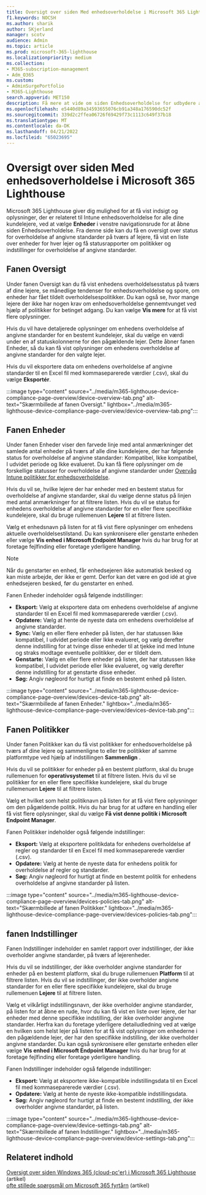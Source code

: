 ```yaml
---
title: Oversigt over siden Med enhedsoverholdelse i Microsoft 365 Lighthouse
f1.keywords: NOCSH
ms.author: sharik
author: SKjerland
manager: scotv
audience: Admin
ms.topic: article
ms.prod: microsoft-365-lighthouse
ms.localizationpriority: medium
ms.collection:
- M365-subscription-management
- Adm_O365
ms.custom:
- AdminSurgePortfolio
- M365-Lighthouse
search.appverid: MET150
description: Få mere at vide om siden Enhedsoverholdelse for udbydere af administrerede tjenester ved hjælp af Microsoft 365 Lighthouse.
ms.openlocfilehash: e5440d89a34593655076cb91a348a176590dc52f
ms.sourcegitcommit: 339d2c2ffea06726f69429f73c1113c649f37b18
ms.translationtype: MT
ms.contentlocale: da-DK
ms.lasthandoff: 04/21/2022
ms.locfileid: "65023695"
---
```

# <a name="overview-of-the-device-compliance-page-in-microsoft-365-lighthouse"></a>Oversigt over siden Med enhedsoverholdelse i Microsoft 365 Lighthouse

Microsoft 365 Lighthouse giver dig mulighed for at få vist indsigt og oplysninger, der er relateret til Intune enhedsoverholdelse for alle dine kundelejere, ved at vælge **Enheder** i venstre navigationsrude for at åbne siden Enhedsoverholdelse. Fra denne side kan du få en oversigt over status for overholdelse af angivne standarder på tværs af lejere, få vist en liste over enheder for hver lejer og få statusrapporter om politikker og indstillinger for overholdelse af angivne standarder.

## <a name="overview-tab"></a>Fanen Oversigt  
  
Under fanen Oversigt kan du få vist enhedens overholdelsesstatus på tværs af dine lejere, se månedlige tendenser for enhedsoverholdelse og spore, om enheder har fået tildelt overholdelsespolitikker. Du kan også se, hvor mange lejere der ikke har nogen krav om enhedsoverholdelse gennemtvunget ved hjælp af politikker for betinget adgang. Du kan vælge **Vis mere** for at få vist flere oplysninger.

Hvis du vil have detaljerede oplysninger om enhedens overholdelse af angivne standarder for en bestemt kundelejer, skal du vælge en værdi under en af statuskolonnerne for den pågældende lejer. Dette åbner fanen Enheder, så du kan få vist oplysninger om enhedens overholdelse af angivne standarder for den valgte lejer.

Hvis du vil eksportere data om enhedens overholdelse af angivne standarder til en Excel fil med kommaseparerede værdier (.csv), skal du vælge **Eksportér**.

:::image type="content" source="../media/m365-lighthouse-device-compliance-page-overview/device-overview-tab.png" alt-text="Skærmbillede af fanen Oversigt." lightbox="../media/m365-lighthouse-device-compliance-page-overview/device-overview-tab.png":::

## <a name="devices-tab"></a>Fanen Enheder

Under fanen Enheder viser den farvede linje med antal anmærkninger det samlede antal enheder på tværs af alle dine kundelejere, der har følgende status for overholdelse af angivne standarder: Kompatibel, Ikke kompatibel, I udvidet periode og Ikke evalueret. Du kan få flere oplysninger om de forskellige statusser for overholdelse af angivne standarder under [Overvåg Intune politikker for enhedsoverholdelse](/mem/intune/protect/compliance-policy-monitor).

Hvis du vil se, hvilke lejere der har enheder med en bestemt status for overholdelse af angivne standarder, skal du vælge denne status på linjen med antal anmærkninger for at filtrere listen. Hvis du vil se status for enhedens overholdelse af angivne standarder for en eller flere specifikke kundelejere, skal du bruge rullemenuen **Lejere** til at filtrere listen.

Vælg et enhedsnavn på listen for at få vist flere oplysninger om enhedens aktuelle overholdelsestilstand. Du kan synkronisere eller genstarte enheden eller vælge **Vis enhed i Microsoft Endpoint Manager** hvis du har brug for at foretage fejlfinding eller foretage yderligere handling.

> [!NOTE]
> Når du genstarter en enhed, får enhedsejeren ikke automatisk besked og kan miste arbejde, der ikke er gemt. Derfor kan det være en god idé at give enhedsejeren besked, før du genstarter en enhed.

Fanen Enheder indeholder også følgende indstillinger:

- **Eksport:** Vælg at eksportere data om enhedens overholdelse af angivne standarder til en Excel fil med kommaseparerede værdier (.csv).
- **Opdatere:** Vælg at hente de nyeste data om enhedens overholdelse af angivne standarder.
- **Sync:** Vælg en eller flere enheder på listen, der har statussen Ikke kompatibel, I udvidet periode eller Ikke evalueret, og vælg derefter denne indstilling for at tvinge disse enheder til at tjekke ind med Intune og straks modtage eventuelle politikker, der er tildelt dem.
- **Genstarte:** Vælg en eller flere enheder på listen, der har statussen Ikke kompatibel, I udvidet periode eller Ikke evalueret, og vælg derefter denne indstilling for at genstarte disse enheder.
- **Søg:** Angiv nøgleord for hurtigt at finde en bestemt enhed på listen.
 
:::image type="content" source="../media/m365-lighthouse-device-compliance-page-overview/devices-device-tab.png" alt-text="Skærmbillede af fanen Enheder." lightbox="../media/m365-lighthouse-device-compliance-page-overview/devices-device-tab.png":::

## <a name="policies-tab"></a>Fanen Politikker

Under fanen Politikker kan du få vist politikker for enhedsoverholdelse på tværs af dine lejere og sammenligne to eller tre politikker af samme platformtype ved hjælp af indstillingen **Sammenlign** .

Hvis du vil se politikker for enheder på en bestemt platform, skal du bruge rullemenuen for **operativsystemet** til at filtrere listen. Hvis du vil se politikker for en eller flere specifikke kundelejere, skal du bruge rullemenuen **Lejere** til at filtrere listen.

Vælg et hvilket som helst politiknavn på listen for at få vist flere oplysninger om den pågældende politik. Hvis du har brug for at udføre en handling eller få vist flere oplysninger, skal du vælge **Få vist denne politik i Microsoft Endpoint Manager**.

Fanen Politikker indeholder også følgende indstillinger:

- **Eksport:** Vælg at eksportere politikdata for enhedens overholdelse af regler og standarder til en Excel fil med kommaseparerede værdier (.csv).
- **Opdatere:** Vælg at hente de nyeste data for enhedens politik for overholdelse af regler og standarder.
- **Søg:** Angiv nøgleord for hurtigt at finde en bestemt politik for enhedens overholdelse af angivne standarder på listen.

:::image type="content" source="../media/m365-lighthouse-device-compliance-page-overview/devices-policies-tab.png" alt-text="Skærmbillede af fanen Politikker." lightbox="../media/m365-lighthouse-device-compliance-page-overview/devices-policies-tab.png":::

## <a name="settings-tab"></a>fanen Indstillinger

Fanen Indstillinger indeholder en samlet rapport over indstillinger, der ikke overholder angivne standarder, på tværs af lejerenheder. 

Hvis du vil se indstillinger, der ikke overholder angivne standarder for enheder på en bestemt platform, skal du bruge rullemenuen **Platform** til at filtrere listen. Hvis du vil se indstillinger, der ikke overholder angivne standarder for en eller flere specifikke kundelejere, skal du bruge rullemenuen **Lejere** til at filtrere listen.

Vælg et vilkårligt indstillingsnavn, der ikke overholder angivne standarder, på listen for at åbne en rude, hvor du kan få vist en liste over lejere, der har enheder med denne specifikke indstilling, der ikke overholder angivne standarder. Herfra kan du foretage yderligere detailudledning ved at vælge en hvilken som helst lejer på listen for at få vist oplysninger om enhederne i den pågældende lejer, der har den specifikke indstilling, der ikke overholder angivne standarder. Du kan også synkronisere eller genstarte enheden eller vælge **Vis enhed i Microsoft Endpoint Manager** hvis du har brug for at foretage fejlfinding eller foretage yderligere handling.

Fanen Indstillinger indeholder også følgende indstillinger:

- **Eksport:** Vælg at eksportere ikke-kompatible indstillingsdata til en Excel fil med kommaseparerede værdier (.csv).
- **Opdatere:** Vælg at hente de nyeste ikke-kompatible indstillingsdata.
- **Søg:** Angiv nøgleord for hurtigt at finde en bestemt indstilling, der ikke overholder angivne standarder, på listen.

:::image type="content" source="../media/m365-lighthouse-device-compliance-page-overview/device-settings-tab.png" alt-text="Skærmbillede af fanen Indstillinger." lightbox="../media/m365-lighthouse-device-compliance-page-overview/device-settings-tab.png":::

## <a name="related-content"></a>Relateret indhold

[Oversigt over siden Windows 365 (cloud-pc'er) i Microsoft 365 Lighthouse](m365-lighthouse-win365-page-overview.md) (artikel)\
[ofte stillede spørgsmål om Microsoft 365 fyrtårn](m365-lighthouse-faq.yml) (artikel)
